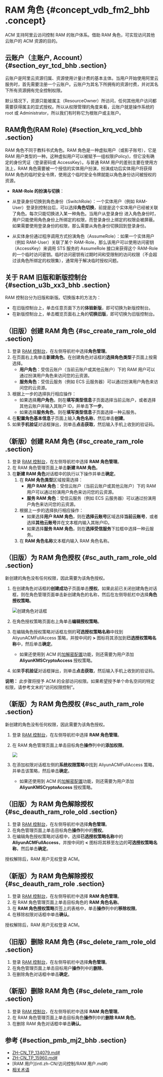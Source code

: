 # RAM 角色 {#concept_vdb_fm2_bhb .concept}

ACM 支持阿里云访问控制 RAM 的账户体系。借助 RAM 角色，可实现访问其他云账户的 ACM 资源的目的。

## 云账户（主账户, Account） {#section_eyr_tcd_bhb .section}

云账户是阿里云资源归属、资源使用计量计费的基本主体。当用户开始使用阿里云服务时，首先需要注册一个云账户。云账户为其名下所拥有的资源付费，并对其名下所有资源拥有完全控制权限。

默认情况下，资源只能被属主（ResourceOwner）所访问，任何其他用户访问都需要获得属主的显式授权。所以从权限管理的角度来看，云账户就是操作系统的 root 或 Administrator，所以我们有时称它为根账户或主账户。

## RAM角色\(RAM Role\) {#section_krq_vcd_bhb .section}

RAM 角色不同于教科书式角色。RAM 角色是一种虚拟用户（或影子账号），它是 RAM 用户类型的一种。这种虚拟用户可以被赋予一组权限\(Policy\)，但它没有确定的身份凭证（登录密码或 AccessKey）。与普通 RAM 用户的差别主要在使用方法上，RAM 角色需要被一个授信的实体用户扮演，扮演成功后实体用户将获得 RAM 角色的临时安全令牌，使用这个临时安全令牌就能以角色身份访问被授权的资源。

-   **RAM-Role 的扮演与切换**：

-   从登录身份切换到角色身份（SwitchRole）：一个实体用户（例如 RAM-User）登录到控制台后，可以选择**角色切换**，前提是这个实体用户已经被关联了角色。每次只能切换进入某一种角色。当用户从登录身份 进入角色身份时，用户只能使用角色身份上所绑定的权限，而登录身份上绑定的权限会被屏蔽。如果需要使用登录身份的权限，那么需要从角色身份切换回到登录身份。
-   从实体身份通过程序调用方式扮演角色（AssumeRole）：如果一个实体用户（例如 RAM-User）关联了某个 RAM-Role，那么该用户可以使用访问密钥（AccessKey）来调用 STS 服务的 AssumeRole 接口来获得这个 RAM-Role 的一个临时访问密钥。临时访问密钥有过期时间和受限制的访问权限（不会超过该角色所绑定的权限集），通常用于解决临时授权问题。

## 关于 RAM 旧版和新版控制台 {#section_u3b_xx3_bhb .section}

RAM 控制台分为旧版和新版。切换版本的方法为：

-   在旧版控制台上，单击任意页面下方的**体验新版**，即可切换为新版控制台。
-   在新版控制台上，单击概览页面右上角的**切换旧版**，即可切换为旧版控制台。

## （旧版）创建 RAM 角色 {#sc_create_ram_role_old .section}

1.  登录 [RAM 控制台](https://ram.console.aliyun.com/#/overview)，在左侧导航栏中选择**角色管理**。
2.  在页面右上角单击**新建角色**。在创建角色对话框的**选择角色类型**子页面上按需选择。
    -   **用户角色**：受信云账户（当前云账户或其他云账户）下的 RAM 用户可以通过扮演用户角色来访问您的云资源。
    -   **服务角色**：受信云服务（例如 ECS 云服务器）可以通过扮演用户角色来访问您的云资源。
3.  根据上一步的选择执行相应操作：
    -   如果选择**用户角色**，则在**填写类型信息**子页面选择当前云账户，或者选择其他云账户并输入其账户 ID，并单击**下一步**。
    -   如果选择**服务角色**，则在**填写类型信息**子页面选择一种云服务。
4.  在**配置角色基本信息**子页面上输入**角色名称**，然后单击**创建**。
5.  如果**手机验证**对话框弹出，则单击**点击获取**，然后输入手机上收到的验证码。

## （新版）创建 RAM 角色 {#sc_create_ram_role .section}

1.  登录 [RAM 控制台](https://ram.console.aliyun.com/#/overview)，在左侧导航栏中选择 **RAM 角色管理**。
2.  在 RAM 角色管理页面上单击**新建 RAM 角色**。
3.  在**新建 RAM 角色**对话框中的执行以下操作并单击**确定**。
    1.  在 **RAM 角色类型**区域按需选择：
        -   **用户 RAM 角色**：受信云账户（当前云账户或其他云账户）下的 RAM 用户可以通过扮演用户角色来访问您的云资源。
        -   **服务 RAM 角色**：受信云服务（例如 ECS 云服务器）可以通过扮演用户角色来访问您的云资源。
    2.  根据上一步的选择执行相应操作：
        -   如果选择**用户 RAM 角色**，则在**选择云账号**区域选择**当前云账号**，或者选择**其他云账号**并在文本框内输入其账户ID。
        -   如果选择**服务 RAM 角色**，则在**选择受信服务**下拉框中选择一种云服务。
    3.  在 **RAM 角色名称**文本框内输入 RAM 角色名称。

## （旧版）为 RAM 角色授权 {#sc_auth_ram_role_old .section}

新创建的角色没有任何权限，因此需要为该角色授权。

1.  在创建角色对话框的**创建成功**子页面单击**授权**。如果此前已关闭创建角色对话框，则在角色管理页面单击新创建角色的名称，然后在左侧导航栏中选择**角色授权策略**。

    ![](https://aliware-images.oss-cn-hangzhou.aliyuncs.com/acms/db_ram_create_role_tab_create_success.png "创建角色对话框")

2.  在角色授权策略页面右上角单击**编辑授权策略**。
3.  在编辑角色授权策略对话框左侧的**可选授权策略名称**中找到 AliyunACMFullAccess 策略，并按中间的 **\>** 图标将其添加到**已选授权策略名称**中，然后单击**确定**。
    -   如果还使用到 ACM 的[加解密配置](intl.zh-CN/用户指南/创建和使用加密配置.md#)功能，则还需要为用户添加 **AliyunKMSCryptoAccess** 授权策略。
4.  如果**手机验证**对话框弹出，则单击**点击获取**，然后输入手机上收到的验证码。

**说明：** 此步骤将授予 ACM 的全部访问权限。如果希望授予单个命名空间的特定权限，请参考文末的“访问权限控制”。

## （新版）为 RAM 角色授权 {#sc_auth_ram_role .section}

新创建的角色没有任何权限，因此需要为该角色授权。

1.  登录 [RAM 控制台](https://ram.console.aliyun.com/)，在左侧导航栏中选择 **RAM 角色管理**。
2.  在 RAM 角色管理页面上单击目标角色**操作**列中的**添加权限**。

    ![](https://aliware-images.oss-cn-hangzhou.aliyuncs.com/common/ram_db_add_permission_for_user.png)

3.  在添加权限对话框左侧的**系统权限策略**中找到 AliyunACMFullAccess 策略，并单击该策略，然后单击**确定**。
    -   如果还使用到 ACM 的[加解密配置](intl.zh-CN/用户指南/创建和使用加密配置.md#)功能，则还需要为用户添加 **AliyunKMSCryptoAccess** 授权策略。

## （旧版）为 RAM 角色解除授权 {#sc_deauth_ram_role_old .section}

1.  登录 [RAM 控制台](https://ram.console.aliyun.com/)，在左侧导航栏中选择**角色管理**。
2.  在角色管理页面上单击目标角色**操作**列中的**授权**。
3.  在编辑角色授权策略对话框中，选择**已选授权策略名称**中的 **AliyunACMFullAccess**，并按中间的 **<** 图标将其移至左边的**可选授权策略名称**，然后单击**确定**。

授权解除后，RAM 用户无权登录 ACM。

## （新版）为 RAM 角色解除授权 {#sc_deauth_ram_role .section}

1.  登录 [RAM 控制台](https://ram.console.aliyun.com/)，在左侧导航栏中选择 **RAM 角色管理**。
2.  在 RAM 角色管理页面上单击目标角色的 **RAM 角色名称**。
3.  在 **RAM 角色授权策略**页签上的表格中，单击**操作**列中的**移除权限**。
4.  在移除权限对话框中单击**确认**。

授权解除后，RAM 用户无权登录 ACM。

## （旧版）删除 RAM 角色 {#sc_delete_ram_role_old .section}

1.  登录 [RAM 控制台](https://ram.console.aliyun.com/#/overview)，在左侧导航栏中选择**角色管理**。
2.  在角色管理页面上单击目标用户**操作**列中的**删除**。
3.  在删除角色对话框中单击**确定**。

## （新版）删除 RAM 角色 {#sc_delete_ram_role .section}

1.  登录 [RAM 控制台](https://ram.console.aliyun.com/)，在左侧导航栏中选择 **RAM 角色管理**。
2.  在 RAM 角色管理页面上单击目标角色**操作**列中的**删除 RAM 角色**。
3.  在删除 RAM 角色对话框中单击**确认**。

## 参考 {#section_pmb_mj2_bhb .section}

-   [ZH-CN\_TP\_134079.md\#](intl.zh-CN/.md#)
-   [ZH-CN\_TP\_15960.md\#](intl.zh-CN/访问控制/访问权限控制.md#)
-   [RAM 用户](intl.zh-CN/访问控制/RAM 用户.md#)
-   [相关术语](../../intl.zh-CN/产品简介/相关术语.md#)

